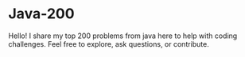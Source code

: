 # Java-200
Hello! I share my top 200 problems from java here to help with coding challenges. Feel free to explore, ask questions, or contribute.
